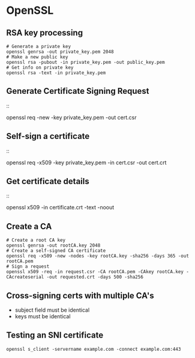 # OpenSSL
RSA key processing
------------------
	# Generate a private key
	openssl genrsa -out private_key.pem 2048
	# Make a new public key
	openssl rsa -pubout -in private_key.pem -out public_key.pem
	# Get info on private key
	openssl rsa -text -in private_key.pem

Generate Certificate Signing Request
------------------------------------
::

 openssl req -new -key private_key.pem -out cert.csr

Self-sign a certificate
-----------------------
::

 openssl req -x509 -key private_key.pem -in cert.csr -out cert.crt

Get certificate details
-----------------------
::

 openssl x509 -in certificate.crt -text -noout

Create a CA
-----------
	# Create a root CA key
	openssl genrsa -out rootCA.key 2048
	# Create a self-signed CA certificate
	openssl req -x509 -new -nodes -key rootCA.key -sha256 -days 365 -out rootCA.pem
	# Sign a request
	openssl x509 -req -in request.csr -CA rootCA.pem -CAkey rootCA.key -CAcreateserial -out requested.crt -days 500 -sha256

Cross-signing certs with multiple CA's
--------------------------------------

* subject field must be identical
* keys must be identical




Testing an SNI certificate
--------------------------
	openssl s_client -servername example.com -connect example.com:443

